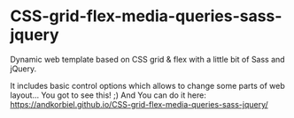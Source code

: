 # CSS-grid-flex-media-queries-sass-jquery
Dynamic web template based on CSS grid &amp; flex with a little bit of Sass and jQuery. 

It includes basic control options which allows to change some parts of web layout... You got to see this! ;)
And You can do it here:
https://andkorbiel.github.io/CSS-grid-flex-media-queries-sass-jquery/

